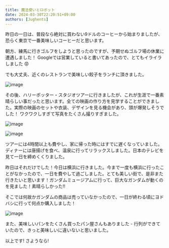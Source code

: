 ```yaml
---
title: 魔法使いとロボット
date: 2024-03-30T22:20:51+09:00
authors: [Jughents]
---
```

昨日の一日は、普段なら絶対に買わない9ドルのコーヒーから始まりましたが、恐らく東京で一番美味しいコーヒーだと思います。

朝方、練馬に行きゴルフをしようと思ったのですが、予期せぬゴルフ場の休業に遭遇しました！ Googleでは営業していると書いてあったので、とてもイライラしました 😡

でも大丈夫、近くのレストランで美味しい餃子をランチに頂きました。

![image](https://github.com/devhou-se/www-jp/assets/164986372/ffd3c794-fce1-4da1-81cd-1e3b57fa495c)

その後、ハリーポッター・スタジオツアーに行きましたが、これが生涯で一番素晴らしい事だったと思います。全ての映画の作り方を見学することができました。実際の映画のセットや衣装、デザインを見る機会があり、頭が爆発しそうでした！ ワクワクしすぎて写真をたくさん撮りすぎました。

![image](https://github.com/devhou-se/www-jp/assets/164986372/8043bdf2-6ff8-4ed2-971f-51a683186d0f)

![image](https://github.com/devhou-se/www-jp/assets/164986372/17098402-3e54-4be7-ab44-463e3e358649)

ツアーには4時間以上も費やし、家に帰った時にはすでに遅くなっていました。ディナーには唐揚げを食べ、温泉に行ってリラックスしました。日本のテレビを見て一日を締めくくりました。

昨日はそれだけでした！今日は横浜に行きました。今まで一度も横浜に行ったことがなかったので、一日を費やして過ごしました。とても美しい街で、是非また行きたいと思います！ガンダムミュージアムに行って、巨大なガンダムが動くのを見ました！素晴らしかった!!

そこでは何故かガンダムの商品は売っていなかったので、一日が終わる頃にヨドバシに行って何点か購入しました！

![image](https://github.com/devhou-se/www-jp/assets/164986372/8e5621c8-74ae-4bf5-8822-0a43dfe88bf5)

また、美味しいパンをたくさん買ったパン屋さんもありました - 行列ができていたので、きっと美味しいに違いないと思いました。

以上です! さようなら!